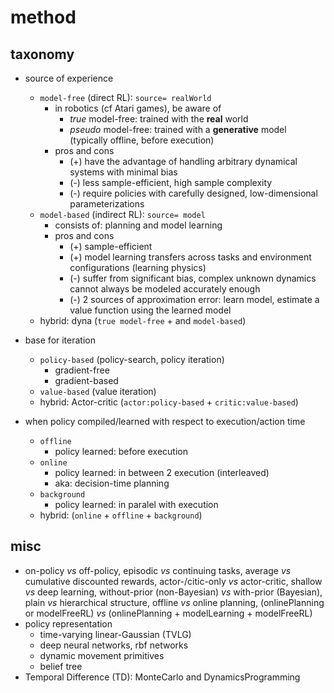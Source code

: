 # method

## taxonomy
* source of experience
  * `model-free` (direct RL): `source= realWorld`
    * in robotics (cf Atari games), be aware of
      * _true_ model-free:
        trained with the **real** world
      * _pseudo_ model-free:
        trained with a **generative** model (typically offline, before execution)
    * pros and cons
      * (+) have the advantage of handling arbitrary dynamical systems with minimal bias
      * (-) less sample-efficient, high sample complexity
      * (-) require policies with carefully designed, low-dimensional parameterizations
  * `model-based` (indirect RL): `source= model`
    * consists of: planning and model learning
    * pros and cons
      * (+) sample-efficient
      * (+) model learning transfers across tasks and environment configurations (learning physics)
      * (-) suffer from significant bias, complex unknown dynamics cannot always be modeled accurately enough
      * (-) 2 sources of approximation error: learn model, estimate a value function using the learned model
  * hybrid: dyna (`true model-free` + and `model-based`)

* base for iteration
  * `policy-based` (policy-search, policy iteration)
    * gradient-free
    * gradient-based
  * `value-based` (value iteration)
  * hybrid: Actor-critic (`actor:policy-based` + `critic:value-based`)

* when policy compiled/learned with respect to execution/action time
  * `offline`
    * policy learned: before execution
  * `online`
    * policy learned: in between 2 execution (interleaved)
    * aka: decision-time planning
  * `background`
    * policy learned: in paralel with execution
  * hybrid: (`online` + `offline` + `background`)

## misc
* on-policy _vs_ off-policy,
  episodic _vs_ continuing tasks,
  average _vs_ cumulative discounted rewards,
  actor-/citic-only _vs_ actor-critic,
  shallow _vs_ deep learning,
  without-prior (non-Bayesian) _vs_ with-prior (Bayesian),
  plain _vs_ hierarchical structure,
  offline _vs_ online planning,
  (onlinePlanning or modelFreeRL) _vs_ (onlinePlanning + modelLearning + modelFreeRL)
* policy representation
  * time-varying linear-Gaussian (TVLG)
  * deep neural networks, rbf networks
  * dynamic movement primitives
  * belief tree
* Temporal Difference (TD):
  MonteCarlo and DynamicsProgramming

